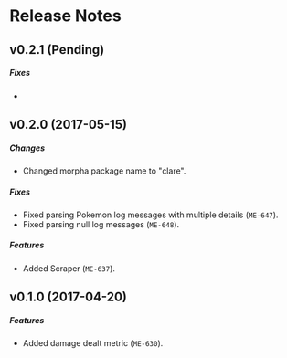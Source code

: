 # Release Notes

## v0.2.1 (Pending)
##### Fixes
-

## v0.2.0 (2017-05-15)
##### Changes
- Changed morpha package name to "clare".

##### Fixes
- Fixed parsing Pokemon log messages with multiple details (`ME-647`).
- Fixed parsing null log messages (`ME-648`).

##### Features
- Added Scraper (`ME-637`).

## v0.1.0 (2017-04-20)
##### Features
- Added damage dealt metric (`ME-630`).
